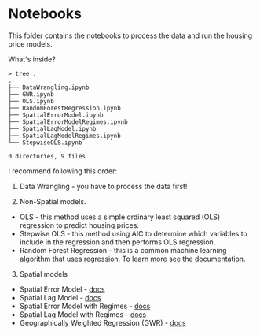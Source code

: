 # Notebooks

This folder contains the notebooks to process the data and run the housing price models.

What's inside?

```
> tree .
.
├── DataWrangling.ipynb
├── GWR.ipynb
├── OLS.ipynb
├── RandomForestRegression.ipynb
├── SpatialErrorModel.ipynb
├── SpatialErrorModelRegimes.ipynb
├── SpatialLagModel.ipynb
├── SpatialLagModelRegimes.ipynb
└── StepwiseOLS.ipynb

0 directories, 9 files
```

I recommend following this order:

1. Data Wrangling - you have to process the data first!

2. Non-Spatial models.

*  OLS - this method uses a simple ordinary least squared (OLS) regression to predict housing prices.
* Stepwise OLS - this method using AIC to determine which variables to include in the regression and then performs OLS regression.
* Random Forest Regression - this is a common machine learning algorithm that uses regression. [To learn more see the documentation](https://scikit-learn.org/stable/modules/generated/sklearn.ensemble.RandomForestRegressor.html).

3. Spatial models

* Spatial Error Model - [docs](https://spreg.readthedocs.io/en/latest/generated/spreg.ML_Error.html)
* Spatial Lag Model - [docs](https://spreg.readthedocs.io/en/latest/generated/spreg.ML_Lag.html)
* Spatial Error Model with Regimes - [docs](https://spreg.readthedocs.io/en/latest/generated/spreg.ML_Error_Regimes.html)
* Spatial Lag Model with Regimes - [docs](https://spreg.readthedocs.io/en/latest/generated/spreg.ML_Lag_Regimes.html)
* Geographically Weighted Regression (GWR) - [docs](https://pysal.org/notebooks/model/mgwr/intro.html)